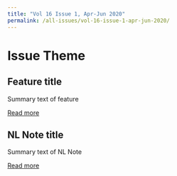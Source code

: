 ```yaml
---
title: "Vol 16 Issue 1, Apr-Jun 2020"
permalink: /all-issues/vol-16-issue-1-apr-jun-2020/
---
```


# Issue Theme

## Feature title

Summary text of feature

[Read more](/all-articles/features/test)

## NL Note title

Summary text of NL Note

[Read more](/all-articles/nl-notes/test)


